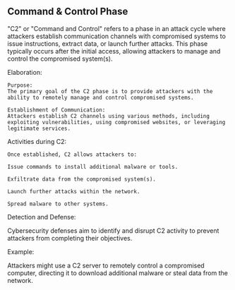 ## Command & Control Phase

"C2" or "Command and Control" refers to a phase in an attack cycle where attackers establish communication channels with compromised systems to issue instructions, extract data, or launch further attacks. This phase typically occurs after the initial access, allowing attackers to manage and control the compromised system(s). 

Elaboration:

    Purpose:
    The primary goal of the C2 phase is to provide attackers with the ability to remotely manage and control compromised systems. 

    Establishment of Communication:
    Attackers establish C2 channels using various methods, including exploiting vulnerabilities, using compromised websites, or leveraging legitimate services. 

Activities during C2:

    Once established, C2 allows attackers to:

    Issue commands to install additional malware or tools. 

    Exfiltrate data from the compromised system(s). 

    Launch further attacks within the network. 

    Spread malware to other systems. 

Detection and Defense:

Cybersecurity defenses aim to identify and disrupt C2 activity to prevent attackers from completing their objectives. 

Example:

Attackers might use a C2 server to remotely control a compromised computer, directing it to download additional malware or steal data from the network. 


